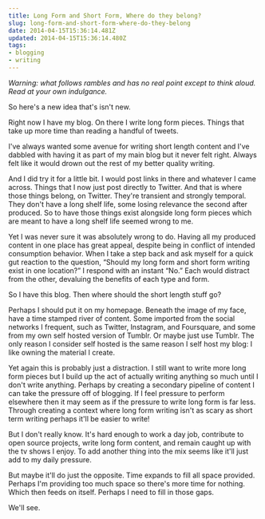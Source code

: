 ```yaml
---
title: Long Form and Short Form, Where do they belong?
slug: long-form-and-short-form-where-do-they-belong
date: 2014-04-15T15:36:14.481Z
updated: 2014-04-15T15:36:14.480Z
tags:
- blogging
- writing
---
```


*Warning: what follows rambles and has no real point except to think aloud.  Read at your own indulgance.*

So here's a new idea that's isn't new.

Right now I have my blog. On there I write long form pieces. Things that take up more time than reading a handful of tweets.

I've always wanted some avenue for writing short length content and I've dabbled with having it as part of my main blog but it never felt right. Always felt like it would drown out the rest of my better quality writing.

And I did try it for a little bit. I would post links in there and whatever I came across. Things that I now just post directly to Twitter. And that is where those things belong, on Twitter. They're transient and strongly temporal. They don't have a long shelf life, some losing relevance the second after produced. So to have those things exist alongside long form pieces which are meant to have a long shelf life seemed wrong to me.

Yet I was never sure it was absolutely wrong to do. Having all my produced content in one place has great appeal, despite being in conflict of intended consumption behavior. When I take a step back and ask myself for a quick gut reaction to the question, “Should my long form and short form writing exist in one location?” I respond with an instant “No.” Each would distract from the other, devaluing the benefits of each type and form.

So I have this blog. Then where should the short length stuff go?

Perhaps I should put it on my homepage. Beneath the image of my face, have a time stamped river of content. Some imported from the social networks I frequent, such as Twitter, Instagram, and Foursquare, and some from my own self hosted version of Tumblr. Or maybe just use Tumblr. The only reason I consider self hosted is the same reason I self host my blog: I like owning the material I create.

Yet again this is probably just a distraction. I still want to write more long form pieces but I build up the act of actually writing anything so much until I don't write anything. Perhaps by creating a secondary pipeline of content I can take the pressure off of blogging. If I feel pressure to perform elsewhere then it may seem as if the pressure to write long form is far less. Through creating a context where long form writing isn't as scary as short term writing perhaps it'll be easier to write!

But I don't really know. It's hard enough to work a day job, contribute to open source projects, write long form content, and remain caught up with the tv shows I enjoy. To add another thing into the mix seems like it'll just add to my daily pressure.

But maybe it'll do just the opposite. Time expands to fill all space provided. Perhaps I'm providing too much space so there's more time for nothing. Which then feeds on itself. Perhaps I need to fill in those gaps.

We'll see.
